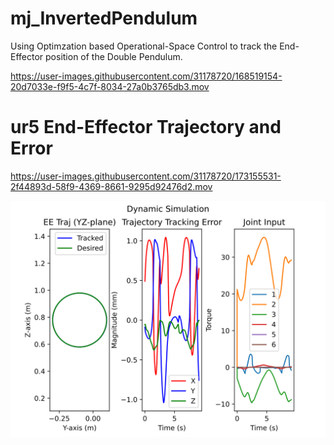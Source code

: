 # mj_InvertedPendulum
Using Optimzation based Operational-Space Control to track the End-Effector position of the Double Pendulum.

https://user-images.githubusercontent.com/31178720/168519154-20d7033e-f9f5-4c7f-8034-27a0b3765db3.mov

# ur5 End-Effector Trajectory and Error

https://user-images.githubusercontent.com/31178720/173155531-2f44893d-58f9-4369-8661-9295d92476d2.mov

![OSC ur5 EE Traj and Eror](src/ur5.svg)
